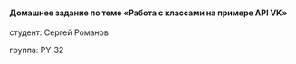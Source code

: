 #### Домашнее задание по теме «Работа с классами на примере API VK»
студент: Сергей Романов

группа: PY-32